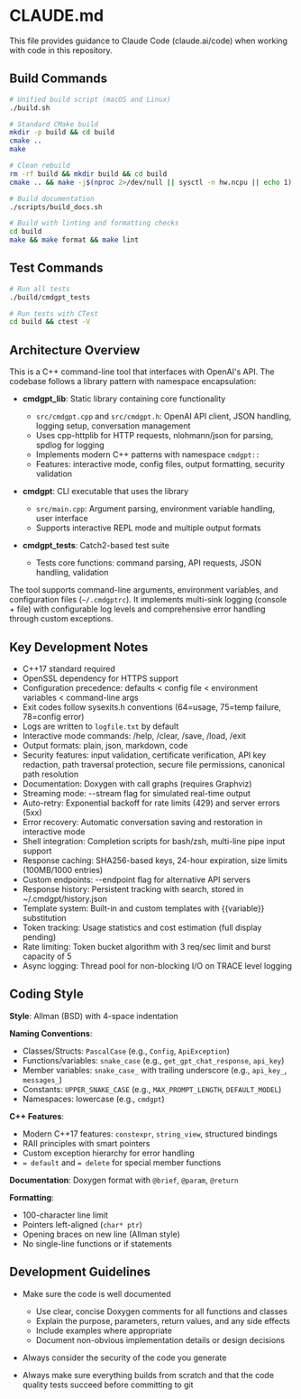 # CLAUDE.md

This file provides guidance to Claude Code (claude.ai/code) when working with code in this repository.

## Build Commands

```bash
# Unified build script (macOS and Linux)
./build.sh

# Standard CMake build
mkdir -p build && cd build
cmake ..
make

# Clean rebuild
rm -rf build && mkdir build && cd build
cmake .. && make -j$(nproc 2>/dev/null || sysctl -n hw.ncpu || echo 1)

# Build documentation
./scripts/build_docs.sh

# Build with linting and formatting checks
cd build
make && make format && make lint
```

## Test Commands

```bash
# Run all tests
./build/cmdgpt_tests

# Run tests with CTest
cd build && ctest -V
```

## Architecture Overview

This is a C++ command-line tool that interfaces with OpenAI's API. The codebase follows a library pattern with namespace encapsulation:

- **cmdgpt_lib**: Static library containing core functionality
  - `src/cmdgpt.cpp` and `src/cmdgpt.h`: OpenAI API client, JSON handling, logging setup, conversation management
  - Uses cpp-httplib for HTTP requests, nlohmann/json for parsing, spdlog for logging
  - Implements modern C++ patterns with namespace `cmdgpt::`
  - Features: interactive mode, config files, output formatting, security validation
  
- **cmdgpt**: CLI executable that uses the library
  - `src/main.cpp`: Argument parsing, environment variable handling, user interface
  - Supports interactive REPL mode and multiple output formats
  
- **cmdgpt_tests**: Catch2-based test suite
  - Tests core functions: command parsing, API requests, JSON handling, validation

The tool supports command-line arguments, environment variables, and configuration files (`~/.cmdgptrc`). It implements multi-sink logging (console + file) with configurable log levels and comprehensive error handling through custom exceptions.

## Key Development Notes

- C++17 standard required
- OpenSSL dependency for HTTPS support
- Configuration precedence: defaults < config file < environment variables < command-line args
- Exit codes follow sysexits.h conventions (64=usage, 75=temp failure, 78=config error)
- Logs are written to `logfile.txt` by default
- Interactive mode commands: /help, /clear, /save, /load, /exit
- Output formats: plain, json, markdown, code
- Security features: input validation, certificate verification, API key redaction, path traversal protection, secure file permissions, canonical path resolution
- Documentation: Doxygen with call graphs (requires Graphviz)
- Streaming mode: --stream flag for simulated real-time output
- Auto-retry: Exponential backoff for rate limits (429) and server errors (5xx)
- Error recovery: Automatic conversation saving and restoration in interactive mode
- Shell integration: Completion scripts for bash/zsh, multi-line pipe input support
- Response caching: SHA256-based keys, 24-hour expiration, size limits (100MB/1000 entries)
- Custom endpoints: --endpoint flag for alternative API servers
- Response history: Persistent tracking with search, stored in ~/.cmdgpt/history.json
- Template system: Built-in and custom templates with {{variable}} substitution
- Token tracking: Usage statistics and cost estimation (full display pending)
- Rate limiting: Token bucket algorithm with 3 req/sec limit and burst capacity of 5
- Async logging: Thread pool for non-blocking I/O on TRACE level logging

## Coding Style

**Style**: Allman (BSD) with 4-space indentation

**Naming Conventions**:
- Classes/Structs: `PascalCase` (e.g., `Config`, `ApiException`)
- Functions/variables: `snake_case` (e.g., `get_gpt_chat_response`, `api_key`)
- Member variables: `snake_case_` with trailing underscore (e.g., `api_key_`, `messages_`)
- Constants: `UPPER_SNAKE_CASE` (e.g., `MAX_PROMPT_LENGTH`, `DEFAULT_MODEL`)
- Namespaces: lowercase (e.g., `cmdgpt`)

**C++ Features**:
- Modern C++17 features: `constexpr`, `string_view`, structured bindings
- RAII principles with smart pointers
- Custom exception hierarchy for error handling
- `= default` and `= delete` for special member functions

**Documentation**: Doxygen format with `@brief`, `@param`, `@return`

**Formatting**: 
- 100-character line limit
- Pointers left-aligned (`char* ptr`)
- Opening braces on new line (Allman style)
- No single-line functions or if statements

## Development Guidelines

- Make sure the code is well documented
  - Use clear, concise Doxygen comments for all functions and classes
  - Explain the purpose, parameters, return values, and any side effects
  - Include examples where appropriate
  - Document non-obvious implementation details or design decisions

- Always consider the security of the code you generate

- Always make sure everything builds from scratch and that the code quality tests succeed before committing to git